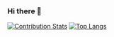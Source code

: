 ### Hi there 👋
[![Contribution Stats](https://github-contribution-stats.vercel.app/api/?username=uvinperera)](https://github.com/LordDashMe/github-contribution-stats/)
[![Top Langs](https://github-readme-stats.vercel.app/api/top-langs/?username=uvinperera&layout=compact)](https://github.com/anuraghazra/github-readme-stats)
<!--
**UvinPerera/UvinPerera** is a ✨ _special_ ✨ repository because its `README.md` (this file) appears on your GitHub profile.

Here are some ideas to get you started:

- 🔭 I’m currently working on ...
- 🌱 I’m currently learning ...
- 👯 I’m looking to collaborate on ...
- 🤔 I’m looking for help with ...
- 💬 Ask me about ...
- 📫 How to reach me: ...
- 😄 Pronouns: ...
- ⚡ Fun fact: ...
-->
